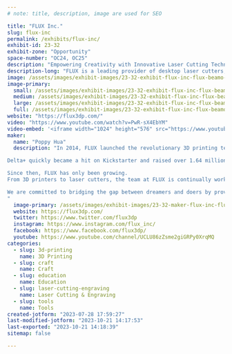 ```yaml
---
# note: title, description, image are used for SEO

title: "FLUX Inc."
slug: flux-inc
permalink: /exhibits/flux-inc/
exhibit-id: 23-32
exhibit-zone: "Opportunity"
space-number: "OC24, OC25"
description: "Empowering Creativity with Innovative Laser Cutting Technology. Bring your designs to life with FLUX"
description-long: "FLUX is a leading provider of desktop laser cutters, offering innovative solutions for precision cutting and engraving. Our easy-to-use machines empower businesses and individuals to unleash their creativity, transform ideas into reality, and achieve remarkable results. With a focus on user-friendly design, exceptional performance, and versatility, FLUX laser cutters are the ideal choice for a wide range of industries, from small businesses to educational institutions"
image: /assets/images/exhibit-images/23-32-exhibit-flux-inc-flux-beamo-4-1-large.jpg
image-primary: 
  small: /assets/images/exhibit-images/23-32-exhibit-flux-inc-flux-beamo-4-1-small.jpg
  medium: /assets/images/exhibit-images/23-32-exhibit-flux-inc-flux-beamo-4-1-medium.jpg
  large: /assets/images/exhibit-images/23-32-exhibit-flux-inc-flux-beamo-4-1-large.jpg
  full: /assets/images/exhibit-images/23-32-exhibit-flux-inc-flux-beamo-4-1-full.jpg
website: "https://flux3dp.com/"
video: "https://www.youtube.com/watch?v=PwR-sX4EbYM"
video-embed: '<iframe width="1024" height="576" src="https://www.youtube.com/embed/PwR-sX4EbYM?feature=oembed" frameborder="0" allow="accelerometer; autoplay; clipboard-write; encrypted-media; gyroscope; picture-in-picture; web-share" allowfullscreen title="FLUX beamo | World&#39;s Smallest CO2 Laser Cutter"></iframe>'
maker: 
  name: "Poppy Hua"
  description: "In 2014, FLUX launched the revolutionary 3D printing technology, Delta+, that made it easier than ever before to work with 3D printers. 

Delta+ quickly became a hit on Kickstarter and raised over 1.64 million dollars from backers across the globe - one of the top three records in 3D printing!

Since then, FLUX has only been growing. 
From 3D printers to laser cutters, the team at FLUX is continually working towards bringing the best tools for creators worldwide. 

We are committed to bridging the gap between dreamers and doers by providing easy-to-use solutions that make creativity easier. When it comes to laser cutters & engravers, FLUX is the name you can trust.
"
  image-primary: /assets/images/exhibit-images/23-32-maker-flux-inc-flux-logo-02-2-medium.png
  website: https://flux3dp.com/
  twitter: https://www.twitter.com/flux3dp
  instagram: https://www.instagram.com/flux_inc/
  facebook: https://www.facebook.com/flux3dp/
  youtube: https://www.youtube.com/channel/UCLU86zZsme2giGRPy0XrqMQ
categories: 
  - slug: 3d-printing
    name: 3D Printing
  - slug: craft
    name: Craft
  - slug: education
    name: Education
  - slug: laser-cutting-engraving
    name: Laser Cutting & Engraving
  - slug: tools
    name: Tools
created-jotform: "2023-07-28 17:59:27"
last-modified-jotform: "2023-10-21 14:17:53"
last-exported: "2023-10-21 14:18:39"
sitemap: false

---
```

